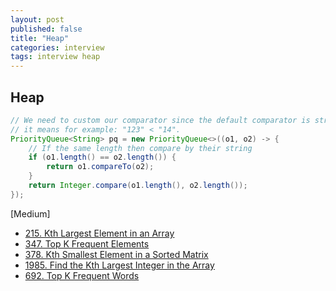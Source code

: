 ```yaml
---
layout: post
published: false
title: "Heap"
categories: interview
tags: interview heap
---
```


## Heap

```java
// We need to custom our comparator since the default comparator is string comparator which compares by lexicographically order, 
// it means for example: "123" < "14".
PriorityQueue<String> pq = new PriorityQueue<>((o1, o2) -> {
    // If the same length then compare by their string
    if (o1.length() == o2.length()) {
        return o1.compareTo(o2);
    }
    return Integer.compare(o1.length(), o2.length());
});
```

[Medium]
- [215. Kth Largest Element in an Array](https://leetcode.com/problems/kth-largest-element-in-an-array/)
- [347. Top K Frequent Elements](https://leetcode.com/problems/top-k-frequent-elements/)
- [378. Kth Smallest Element in a Sorted Matrix](https://leetcode.com/problems/kth-smallest-element-in-a-sorted-matrix/)
- [1985. Find the Kth Largest Integer in the Array](https://leetcode.com/problems/find-the-kth-largest-integer-in-the-array/)
- [692. Top K Frequent Words](https://leetcode.com/problems/top-k-frequent-words/)